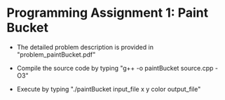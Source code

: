 Programming Assignment 1: Paint Bucket 
=================================================================

* The detailed problem description is provided in "problem_paintBucket.pdf"

* Compile the source code by typing "g++ -o paintBucket source.cpp -O3"

* Execute by typing "./paintBucket  input_file  x y color output_file"
